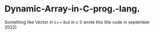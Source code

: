 # Dynamic-Array-in-C-prog.-lang.
Something like Vector in c++ but in c
(I wrote this litle code in september 2022)
